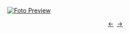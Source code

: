 [![Foto Preview](preview/project-1152.avif)](https://20essentials.github.io/project-1152)

<div align="center" style="display: flex; justify-content: center;">
  <a  href="https://github.com/20essentials/project-1151" target="_blank">&#8592;</a>
  &nbsp;&nbsp;
  <a  href="https://github.com/20essentials/project-1153" target="_blank">&#8594;</a>
</div>
